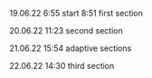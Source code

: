 19.06.22
    6:55 start
    8:51 first section

20.06.22
    11:23 second section

21.06.22
    15:54 adaptive sections

22.06.22
    14:30 third section